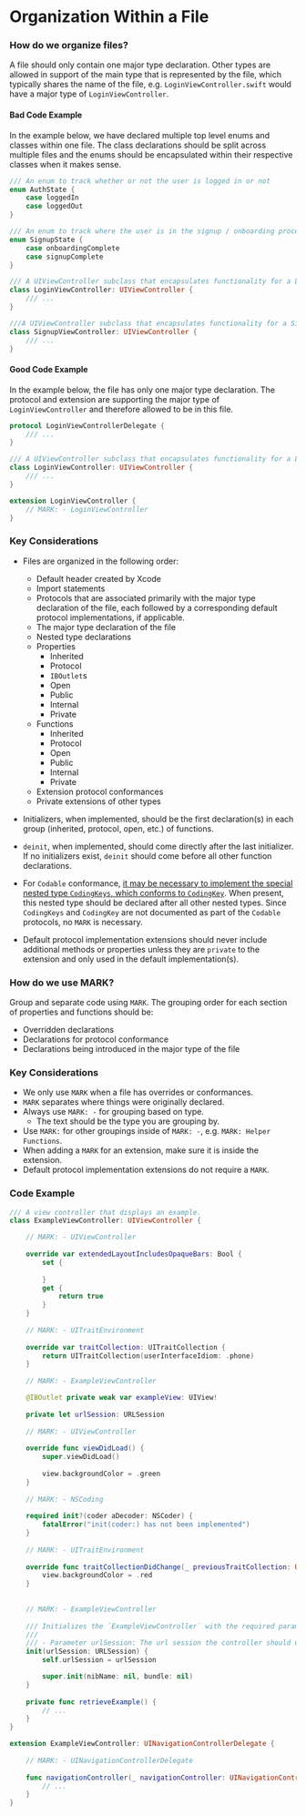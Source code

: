 # Organization Within a File
### How do we organize files?
A file should only contain one major type declaration. Other types are allowed in support of the main type that is represented by the file, which typically shares the name of the file, e.g. `LoginViewController.swift` would have a major type of `LoginViewController`.

#### Bad Code Example

In the example below, we have declared multiple top level enums and classes within one file. The class declarations should be split across multiple files and the enums should be encapsulated within their respective classes when it makes sense.
```swift
/// An enum to track whether or not the user is logged in or not
enum AuthState {
    case loggedIn
    case loggedOut
}

/// An enum to track where the user is in the signup / onboarding process
enum SignupState {
    case onboardingComplete
    case signupComplete
}

/// A UIViewController subclass that encapsulates functionality for a Login Screen
class LoginViewController: UIViewController {
    /// ...
}

///A UIViewController subclass that encapsulates functionality for a Signup Screen
class SignupViewController: UIViewController {
    /// ...
}
```

#### Good Code Example
In the example below, the file has only one major type declaration. The protocol and extension are supporting the major type of `LoginViewController` and therefore allowed to be in this file.
```swift
protocol LoginViewControllerDelegate {
    /// ...
}

/// A UIViewController subclass that encapsulates functionality for a Login Screen
class LoginViewController: UIViewController {
    /// ...
}

extension LoginViewController {
    // MARK: - LoginViewController
}
```

### Key Considerations
* Files are organized in the following order:
	* Default header created by Xcode
	* Import statements
	* Protocols that are associated primarily with the major type declaration of the file, each followed by a corresponding default protocol implementations, if applicable.
	* The major type declaration of the file
	* Nested type declarations
	* Properties
	    * Inherited
	    * Protocol
	    * `IBOutlet`s
	    * Open
	    * Public
	    * Internal
	    * Private
	* Functions
	    * Inherited
	    * Protocol
	    * Open
	    * Public
	    * Internal
	    * Private
	* Extension protocol conformances
	* Private extensions of other types

* Initializers, when implemented, should be the first declaration(s) in each group (inherited, protocol, open, etc.) of functions.
* `deinit`, when implemented, should come directly after the last initializer. If no initializers exist, `deinit` should come before all other function declarations.
* For `Codable` conformance, [it may be necessary to implement the special nested type `CodingKeys`, which conforms to `CodingKey`](https://developer.apple.com/documentation/foundation/archives_and_serialization/encoding_and_decoding_custom_types). When present, this nested type should be declared after all other nested types. Since `CodingKeys` and `CodingKey` are not documented as part of the `Codable` protocols, no `MARK` is necessary.
* Default protocol implementation extensions should never include additional methods or properties unless they are `private` to the extension and only used in the default implementation(s).

### How do we use MARK?
Group and separate code using `MARK`. The grouping order for each section of properties and functions should be:
* Overridden declarations
* Declarations for protocol conformance
* Declarations being introduced in the major type of the file

### Key Considerations
* We only use `MARK` when a file has overrides or conformances.
* `MARK` separates where things were originally declared.
* Always use `MARK: -` for grouping based on type.
	* The text should be the type you are grouping by.
* Use `MARK:` for other groupings inside of `MARK: -`, e.g. `MARK: Helper Functions`.
* When adding a `MARK` for an extension, make sure it is inside the extension.
* Default protocol implementation extensions do not require a `MARK`.

### Code Example
```swift
/// A view controller that displays an example.
class ExampleViewController: UIViewController {

    // MARK: - UIViewController
    
    override var extendedLayoutIncludesOpaqueBars: Bool {
        set {
        
        }
        get {
            return true
        }
    }
    
    // MARK: - UITraitEnvironment
    
    override var traitCollection: UITraitCollection {
        return UITraitCollection(userInterfaceIdiom: .phone)
    }
    
    // MARK: - ExampleViewController

    @IBOutlet private weak var exampleView: UIView!
    
    private let urlSession: URLSession
    
    // MARK: - UIViewController
    
    override func viewDidLoad() {
        super.viewDidLoad()
        
        view.backgroundColor = .green
    }
    
    // MARK: - NSCoding
    
    required init?(coder aDecoder: NSCoder) {
        fatalError("init(coder:) has not been implemented")
    }
    
    // MARK: - UITraitEnvironment
    
    override func traitCollectionDidChange(_ previousTraitCollection: UITraitCollection?) {
        view.backgroundColor = .red
    }
    
    
    // MARK: - ExampleViewController
    
    /// Initializes the `ExampleViewController` with the required parameters.
    ///
    /// - Parameter urlSession: The url session the controller should use.
    init(urlSession: URLSession) {
        self.urlSession = urlSession

        super.init(nibName: nil, bundle: nil)
    }
    
    private func retrieveExample() {
        // ...
    }
}

extension ExampleViewController: UINavigationControllerDelegate {
    
    // MARK: - UINavigationControllerDelegate
    
    func navigationController(_ navigationController: UINavigationController, didShow viewController: UIViewController, animated: Bool) {
        // ...
    }
}
```
